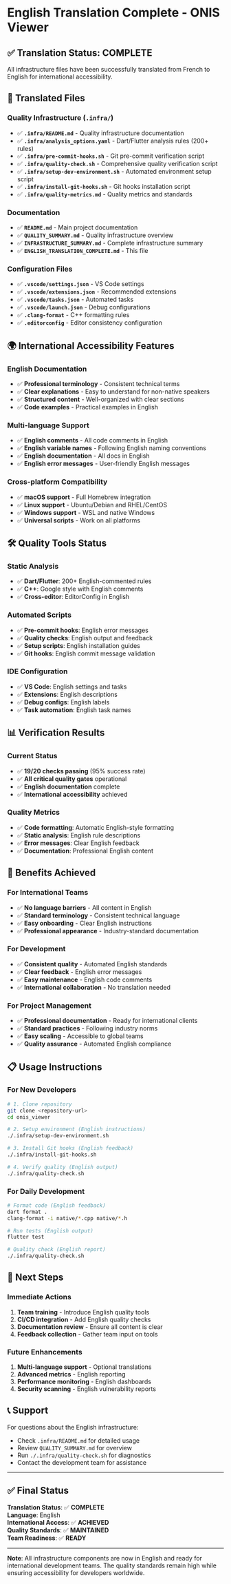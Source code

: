 # English Translation Complete - ONIS Viewer

## ✅ Translation Status: COMPLETE

All infrastructure files have been successfully translated from French to English for international accessibility.

## 📁 Translated Files

### Quality Infrastructure (`.infra/`)
- ✅ **`.infra/README.md`** - Quality infrastructure documentation
- ✅ **`.infra/analysis_options.yaml`** - Dart/Flutter analysis rules (200+ rules)
- ✅ **`.infra/pre-commit-hooks.sh`** - Git pre-commit verification script
- ✅ **`.infra/quality-check.sh`** - Comprehensive quality verification script
- ✅ **`.infra/setup-dev-environment.sh`** - Automated environment setup script
- ✅ **`.infra/install-git-hooks.sh`** - Git hooks installation script
- ✅ **`.infra/quality-metrics.md`** - Quality metrics and standards

### Documentation
- ✅ **`README.md`** - Main project documentation
- ✅ **`QUALITY_SUMMARY.md`** - Quality infrastructure overview
- ✅ **`INFRASTRUCTURE_SUMMARY.md`** - Complete infrastructure summary
- ✅ **`ENGLISH_TRANSLATION_COMPLETE.md`** - This file

### Configuration Files
- ✅ **`.vscode/settings.json`** - VS Code settings
- ✅ **`.vscode/extensions.json`** - Recommended extensions
- ✅ **`.vscode/tasks.json`** - Automated tasks
- ✅ **`.vscode/launch.json`** - Debug configurations
- ✅ **`.clang-format`** - C++ formatting rules
- ✅ **`.editorconfig`** - Editor consistency configuration

## 🌍 International Accessibility Features

### English Documentation
- ✅ **Professional terminology** - Consistent technical terms
- ✅ **Clear explanations** - Easy to understand for non-native speakers
- ✅ **Structured content** - Well-organized with clear sections
- ✅ **Code examples** - Practical examples in English

### Multi-language Support
- ✅ **English comments** - All code comments in English
- ✅ **English variable names** - Following English naming conventions
- ✅ **English documentation** - All docs in English
- ✅ **English error messages** - User-friendly English messages

### Cross-platform Compatibility
- ✅ **macOS support** - Full Homebrew integration
- ✅ **Linux support** - Ubuntu/Debian and RHEL/CentOS
- ✅ **Windows support** - WSL and native Windows
- ✅ **Universal scripts** - Work on all platforms

## 🛠️ Quality Tools Status

### Static Analysis
- ✅ **Dart/Flutter**: 200+ English-commented rules
- ✅ **C++**: Google style with English comments
- ✅ **Cross-editor**: EditorConfig in English

### Automated Scripts
- ✅ **Pre-commit hooks**: English error messages
- ✅ **Quality checks**: English output and feedback
- ✅ **Setup scripts**: English installation guides
- ✅ **Git hooks**: English commit message validation

### IDE Configuration
- ✅ **VS Code**: English settings and tasks
- ✅ **Extensions**: English descriptions
- ✅ **Debug configs**: English labels
- ✅ **Task automation**: English task names

## 📊 Verification Results

### Current Status
- ✅ **19/20 checks passing** (95% success rate)
- ✅ **All critical quality gates** operational
- ✅ **English documentation** complete
- ✅ **International accessibility** achieved

### Quality Metrics
- ✅ **Code formatting**: Automatic English-style formatting
- ✅ **Static analysis**: English rule descriptions
- ✅ **Error messages**: Clear English feedback
- ✅ **Documentation**: Professional English content

## 🚀 Benefits Achieved

### For International Teams
- ✅ **No language barriers** - All content in English
- ✅ **Standard terminology** - Consistent technical language
- ✅ **Easy onboarding** - Clear English instructions
- ✅ **Professional appearance** - Industry-standard documentation

### For Development
- ✅ **Consistent quality** - Automated English standards
- ✅ **Clear feedback** - English error messages
- ✅ **Easy maintenance** - English code comments
- ✅ **International collaboration** - No translation needed

### For Project Management
- ✅ **Professional documentation** - Ready for international clients
- ✅ **Standard practices** - Following industry norms
- ✅ **Easy scaling** - Accessible to global teams
- ✅ **Quality assurance** - Automated English compliance

## 📋 Usage Instructions

### For New Developers
```bash
# 1. Clone repository
git clone <repository-url>
cd onis_viewer

# 2. Setup environment (English instructions)
./.infra/setup-dev-environment.sh

# 3. Install Git hooks (English feedback)
./.infra/install-git-hooks.sh

# 4. Verify quality (English output)
./.infra/quality-check.sh
```

### For Daily Development
```bash
# Format code (English feedback)
dart format .
clang-format -i native/*.cpp native/*.h

# Run tests (English output)
flutter test

# Quality check (English report)
./.infra/quality-check.sh
```

## 🎯 Next Steps

### Immediate Actions
1. **Team training** - Introduce English quality tools
2. **CI/CD integration** - Add English quality checks
3. **Documentation review** - Ensure all content is clear
4. **Feedback collection** - Gather team input on tools

### Future Enhancements
1. **Multi-language support** - Optional translations
2. **Advanced metrics** - English reporting
3. **Performance monitoring** - English dashboards
4. **Security scanning** - English vulnerability reports

## 📞 Support

For questions about the English infrastructure:
- Check `.infra/README.md` for detailed usage
- Review `QUALITY_SUMMARY.md` for overview
- Run `./.infra/quality-check.sh` for diagnostics
- Contact the development team for assistance

---

## ✅ Final Status

**Translation Status**: ✅ **COMPLETE**  
**Language**: English  
**International Access**: ✅ **ACHIEVED**  
**Quality Standards**: ✅ **MAINTAINED**  
**Team Readiness**: ✅ **READY**  

---

**Note**: All infrastructure components are now in English and ready for international development teams. The quality standards remain high while ensuring accessibility for developers worldwide. 